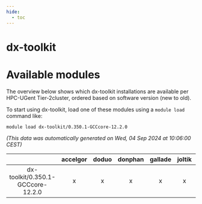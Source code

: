 ```yaml
---
hide:
  - toc
---
```


dx-toolkit
==========

# Available modules


The overview below shows which dx-toolkit installations are available per HPC-UGent Tier-2cluster, ordered based on software version (new to old).

To start using dx-toolkit, load one of these modules using a `module load` command like:

```shell
module load dx-toolkit/0.350.1-GCCcore-12.2.0
```

*(This data was automatically generated on Wed, 04 Sep 2024 at 10:06:00 CEST)*  

| |accelgor|doduo|donphan|gallade|joltik|shinx|skitty|
| :---: | :---: | :---: | :---: | :---: | :---: | :---: | :---: |
|dx-toolkit/0.350.1-GCCcore-12.2.0|x|x|x|x|x|x|x|
